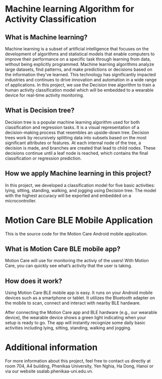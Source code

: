 # Machine learning Algorithm for Activity Classification
## What is Machine learning?
Machine learning is a subset of artificial intelligence that focuses on the development of algorithms and statistical models that enable computers to improve their performance on a specific task through learning from data, without being explicitly programmed. Machine learning algorithms analyze large datasets, find patterns, and make predictions or decisions based on the information they've learned. This technology has significantly impacted industries and continues to drive innovation and automation in a wide range of applications. In this project, we use the Decision tree algorithm to train a human activity classification model which will be embedded to a wearable device for real-time activity monitoring.

## What is Decision tree?
Decision tree is a popular machine learning algorithm used for both classification and regression tasks. It is a visual representation of a decision-making process that resembles an upside-down tree. Decision trees work by recursively splitting data into subsets based on the most significant attributes or features. At each internal node of the tree, a decision is made, and branches are created that lead to child nodes. These decisions continue until a leaf node is reached, which contains the final classification or regression prediction.
## How we apply Machine learning in this project?
In this project, we developed a classification model for five basic activities: lying, sitting, standing, walking, and jogging using Decision tree. The model with the highest accuracy will be exported and embedded on a microcontroller.

# Motion Care BLE Mobile Application
This is the source code for the Motion Care Android mobile application.

## What is Motion Care BLE mobile app? 
Motion Care will use for monitoring the activiy of the users! With Motion Care, you can quickly see what’s activity that the user is taking.

## How does it work? 
Using Motion Care BLE mobile app is easy. It runs on your Android mobile devices such as a smartphone or tablet. It utilizes the Bluetooth adapter on the mobile to scan, connect and interact with nearby BLE hardware.

After connecting the Motion Care app and BLE hardware (e.g., our wearable device), the wearable device shows a green light indicating when your setup is ready to go. The app will instantly recognize some daily basic activities including lying, sitting, standing, walking and jogging.

# Additional information
For more information about this project, feel free to contact us directly at room 704, A4 building, Phenikaa University, Yen Nghia, Ha Dong, Hanoi or via our website ssalab.phenikaa-uni.edu.vn. 




